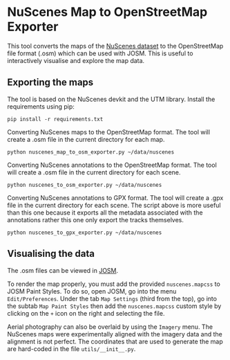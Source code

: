 # NuScenes Map to OpenStreetMap Exporter

This tool converts the maps of the [NuScenes dataset](https://www.nuscenes.org) to the OpenStreetMap file format (.osm) which can be used with JOSM. This is useful to interactively visualise and explore the map data.

## Exporting the maps

The tool is based on the NuScenes devkit and the UTM library. Install the requirements using pip:
```
pip install -r requirements.txt
```

Converting NuScenes maps to the OpenStreetMap format.
The tool will create a .osm file in the current directory for each map.
```
python nuscenes_map_to_osm_exporter.py ~/data/nuscenes
```

Converting NuScenes annotations to the OpenStreetMap format.
The tool will create a .osm file in the current directory for each scene.
```
python nuscenes_to_osm_exporter.py ~/data/nuscenes
```

Converting NuScenes annotations to GPX format.
The tool will create a .gpx file in the current directory for each scene. The script above is more useful than this one because it exports all the metadata associated with the annotations rather this one only export the tracks themselves.
```
python nuscenes_to_gpx_exporter.py ~/data/nuscenes
```

## Visualising the data

The .osm files can be viewed in [JOSM](https://josm.openstreetmap.de).

To render the map properly, you must add the provided `nuscenes.mapcss` to JOSM Paint Styles. To do so, open JOSM, go into the menu `Edit/Preferences`. Under the tab `Map Settings` (third from the top), go into the subtab `Map Paint Styles` then add the `nuscenes.mapcss` custom style by clicking on the `+` icon on the right and selecting the file.

Aerial photography can also be overlaid by using the `Imagery` menu. The NuScenes maps were experimentally aligned with the imagery data and the alignment is not perfect. The coordinates that are used to generate the map are hard-coded in the file `utils/__init__.py`.

